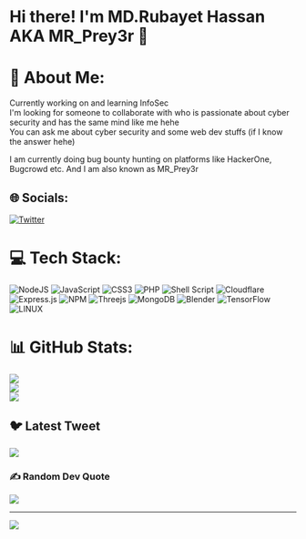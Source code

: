 # Hi there! I'm MD.Rubayet Hassan AKA MR_Prey3r 👋

<!--
**Rubay3t/Rubay3t** is a ✨ _special_ ✨ repository because its `README.md` (this file) appears on your GitHub profile.

Here are some ideas to get you started: -->


# 💫 About Me:
Currently working on and learning InfoSec<br>
I'm looking for someone to collaborate with who is passionate about cyber security and has the same mind like me hehe<br>
You can ask me about cyber security and some web dev stuffs (if I know the answer hehe)

I am currently doing bug bounty hunting on platforms like HackerOne, Bugcrowd etc.
And I am also known as MR_Prey3r


## 🌐 Socials:
[![Twitter](https://img.shields.io/badge/Twitter-%231DA1F2.svg?logo=Twitter&logoColor=white)](https://twitter.com/RubayetH4san) 

# 💻 Tech Stack:
![NodeJS](https://img.shields.io/badge/node.js-6DA55F?style=for-the-badge&logo=node.js&logoColor=white) ![JavaScript](https://img.shields.io/badge/javascript-%23323330.svg?style=for-the-badge&logo=javascript&logoColor=%23F7DF1E) ![CSS3](https://img.shields.io/badge/css3-%231572B6.svg?style=for-the-badge&logo=css3&logoColor=white) ![PHP](https://img.shields.io/badge/php-%23777BB4.svg?style=for-the-badge&logo=php&logoColor=white) ![Shell Script](https://img.shields.io/badge/shell_script-%23121011.svg?style=for-the-badge&logo=gnu-bash&logoColor=white) ![Cloudflare](https://img.shields.io/badge/Cloudflare-F38020?style=for-the-badge&logo=Cloudflare&logoColor=white) ![Express.js](https://img.shields.io/badge/express.js-%23404d59.svg?style=for-the-badge&logo=express&logoColor=%2361DAFB) ![NPM](https://img.shields.io/badge/NPM-%23000000.svg?style=for-the-badge&logo=npm&logoColor=white) ![Threejs](https://img.shields.io/badge/threejs-black?style=for-the-badge&logo=three.js&logoColor=white) ![MongoDB](https://img.shields.io/badge/MongoDB-%234ea94b.svg?style=for-the-badge&logo=mongodb&logoColor=white) ![Blender](https://img.shields.io/badge/blender-%23F5792A.svg?style=for-the-badge&logo=blender&logoColor=white) ![TensorFlow](https://img.shields.io/badge/TensorFlow-%23FF6F00.svg?style=for-the-badge&logo=TensorFlow&logoColor=white) ![LINUX](https://img.shields.io/badge/Linux-FCC624?style=for-the-badge&logo=linux&logoColor=black)
# 📊 GitHub Stats:
![](https://github-readme-stats.vercel.app/api?username=Rubay3t&theme=dark&hide_border=false&include_all_commits=false&count_private=false)<br/>
![](https://github-readme-streak-stats.herokuapp.com/?user=Rubay3t&theme=dark&hide_border=false)<br/>
![](https://github-readme-stats.vercel.app/api/top-langs/?username=Rubay3t&theme=dark&hide_border=false&include_all_commits=false&count_private=false&layout=compact)

## 🐦 Latest Tweet
[![](https://gtce.itsvg.in/api?username=RubayetH4san)](https://github.com/VishwaGauravIn/github-twitter-card-embed)

### ✍️ Random Dev Quote
![](https://quotes-github-readme.vercel.app/api?type=horizontal&theme=radical)

---

![](https://komarev.com/ghpvc/?username=Rubay3t&style=flat-square)

<!-- Proudly created with GPRM ( https://gprm.itsvg.in ) -->
